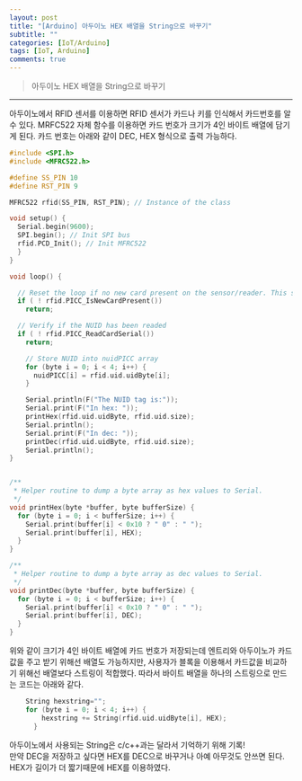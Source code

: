```yaml
---
layout: post
title: "[Arduino] 아두이노 HEX 배열을 String으로 바꾸기"
subtitle: ""
categories: [IoT/Arduino]
tags: [IoT, Arduino]
comments: true
---
```


> 아두이노 HEX 배열을 String으로 바꾸기

---

아두이노에서 RFID 센서를 이용하면 RFID 센서가 카드나 키를 인식해서 카드번호를 알 수 있다. MRFC522 자체 함수를 이용하면 카드 번호가 크기가 4인 바이트 배열에 담기게 된다. 카드 번호는 아래와 같이 DEC, HEX 형식으로 출력 가능하다.

```c
#include <SPI.h>
#include <MFRC522.h>

#define SS_PIN 10
#define RST_PIN 9

MFRC522 rfid(SS_PIN, RST_PIN); // Instance of the class

void setup() {
  Serial.begin(9600);
  SPI.begin(); // Init SPI bus
  rfid.PCD_Init(); // Init MFRC522
  }
}

void loop() {

  // Reset the loop if no new card present on the sensor/reader. This saves the entire process when idle.
  if ( ! rfid.PICC_IsNewCardPresent())
    return;

  // Verify if the NUID has been readed
  if ( ! rfid.PICC_ReadCardSerial())
    return;

    // Store NUID into nuidPICC array
    for (byte i = 0; i < 4; i++) {
      nuidPICC[i] = rfid.uid.uidByte[i];
    }

    Serial.println(F("The NUID tag is:"));
    Serial.print(F("In hex: "));
    printHex(rfid.uid.uidByte, rfid.uid.size);
    Serial.println();
    Serial.print(F("In dec: "));
    printDec(rfid.uid.uidByte, rfid.uid.size);
    Serial.println();
}


/**
 * Helper routine to dump a byte array as hex values to Serial.
 */
void printHex(byte *buffer, byte bufferSize) {
  for (byte i = 0; i < bufferSize; i++) {
    Serial.print(buffer[i] < 0x10 ? " 0" : " ");
    Serial.print(buffer[i], HEX);
  }
}

/**
 * Helper routine to dump a byte array as dec values to Serial.
 */
void printDec(byte *buffer, byte bufferSize) {
  for (byte i = 0; i < bufferSize; i++) {
    Serial.print(buffer[i] < 0x10 ? " 0" : " ");
    Serial.print(buffer[i], DEC);
  }
}
```

위와 같이 크기가 4인 바이트 배열에 카드 번호가 저장되는데 엔트리와 아두이노가 카드 값을 주고 받기 위해선 배열도 가능하지만, 사용자가 블록을 이용해서 카드값을 비교하기 위해선 배열보다 스트링이 적합했다. 따라서 바이트 배열을 하나의 스트링으로 만드는 코드는 아래와 같다.

```c
    String hexstring="";
    for (byte i = 0; i < 4; i++) {
        hexstring += String(rfid.uid.uidByte[i], HEX);
      }
```

아두이노에서 사용되는 String은 c/c++과는 달라서 기억하기 위해 기록!  
만약 DEC을 저장하고 싶다면 HEX를 DEC으로 바꾸거나 아예 아무것도 안쓰면 된다. HEX가 길이가 더 짧기때문에 HEX를 이용하였다.

